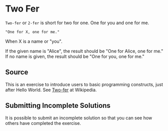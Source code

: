 # Two Fer

`Two-fer` or `2-fer` is short for two for one. One for you and one for me.

```text
"One for X, one for me."
```

When X is a name or "you".

If the given name is "Alice", the result should be "One for Alice, one for me."
If no name is given, the result should be "One for you, one for me."


## Source

This is an exercise to introduce users to basic programming constructs, just after Hello World.
See [Two-fer](https://en.wikipedia.org/wiki/Two-fer) at Wikipedia.

## Submitting Incomplete Solutions

It is possible to submit an incomplete solution so that you can see how others have completed the exercise.
